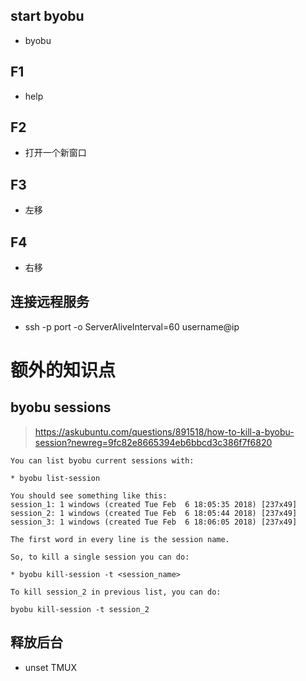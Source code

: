 ## start byobu
* byobu

## F1
* help

## F2
* 打开一个新窗口

## F3
* 左移

## F4
* 右移

## 连接远程服务
* ssh -p port -o ServerAliveInterval=60 username@ip



# 额外的知识点
## byobu sessions

> https://askubuntu.com/questions/891518/how-to-kill-a-byobu-session?newreg=9fc82e8665394eb6bbcd3c386f7f6820
```   
You can list byobu current sessions with:

* byobu list-session

You should see something like this: 
session_1: 1 windows (created Tue Feb  6 18:05:35 2018) [237x49]
session_2: 1 windows (created Tue Feb  6 18:05:44 2018) [237x49]
session_3: 1 windows (created Tue Feb  6 18:06:05 2018) [237x49]

The first word in every line is the session name.

So, to kill a single session you can do:

* byobu kill-session -t <session_name>

To kill session_2 in previous list, you can do:

byobu kill-session -t session_2

```

## 释放后台
* unset TMUX
